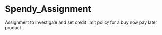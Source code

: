 # Spendy_Assignment
Assignment to investigate and set credit limit policy for a buy now pay later product.

